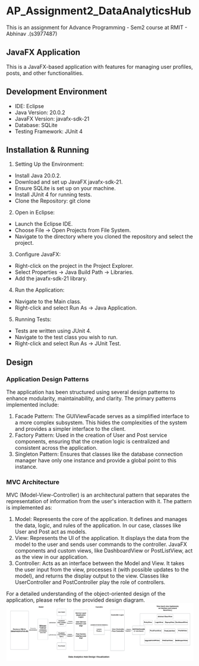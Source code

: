 # AP_Assignment2_DataAnalyticsHub
This is an assignment for Advance Programming - Sem2 course at RMIT - Abhinav .(s3977487)

## JavaFX Application
This is a JavaFX-based application with features for managing user profiles, posts, and other functionalities.

## Development Environment
- IDE: Eclipse
- Java Version: 20.0.2
- JavaFX Version: javafx-sdk-21
- Database: SQLite
- Testing Framework: JUnit 4

## Installation & Running

1. Setting Up the Environment:
- Install Java 20.0.2.
- Download and set up JavaFX javafx-sdk-21.
- Ensure SQLite is set up on your machine.
- Install JUnit 4 for running tests.
- Clone the Repository: git clone <repository-url>

2. Open in Eclipse:
- Launch the Eclipse IDE.
- Choose File -> Open Projects from File System.
- Navigate to the directory where you cloned the repository and select the project.

3. Configure JavaFX:
- Right-click on the project in the Project Explorer.
- Select Properties -> Java Build Path -> Libraries.
- Add the javafx-sdk-21 library.

4. Run the Application:
- Navigate to the Main class.
- Right-click and select Run As -> Java Application.

5. Running Tests:
- Tests are written using JUnit 4.
- Navigate to the test class you wish to run.
- Right-click and select Run As -> JUnit Test.

## Design
### Application Design Patterns
The application has been structured using several design patterns to enhance modularity, maintainability, and clarity. The primary patterns implemented include:
1. Facade Pattern: The GUIViewFacade serves as a simplified interface to a more complex subsystem. This hides the complexities of the system and provides a simpler interface to the client.
2. Factory Pattern: Used in the creation of User and Post service components, ensuring that the creation logic is centralized and consistent across the application.
3. Singleton Pattern: Ensures that classes like the database connection manager have only one instance and provide a global point to this instance.
### MVC Architecture
MVC (Model-View-Controller) is an architectural pattern that separates the representation of information from the user's interaction with it. The pattern is implemented as:
1. Model: Represents the core of the application. It defines and manages the data, logic, and rules of the application. In our case, classes like User and Post act as models.
2. View: Represents the UI of the application. It displays the data from the model to the user and sends user commands to the controller. JavaFX components and custom views, like DashboardView or PostListView, act as the view in our application.
3. Controller: Acts as an interface between the Model and View. It takes the user input from the view, processes it (with possible updates to the model), and returns the display output to the view. Classes like UserController and PostController play the role of controllers.

For a detailed understanding of the object-oriented design of the application, please refer to the provided design diagram. 
![Alt text](<AP ASS2 - Page 5.png>)